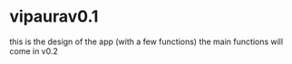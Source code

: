 # vipaurav0.1
this is the design of the app (with a few functions) the main functions will come in v0.2
